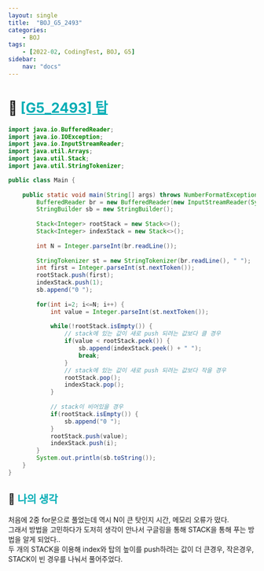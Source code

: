 ```yaml
---
layout: single
title:  "BOJ_G5_2493"
categories: 
    - BOJ
tags: 
    - [2022-02, CodingTest, BOJ, G5]
sidebar:
    nav: "docs"
---
```


# 📁 <b><a style="color:#00adb5" href="https://www.acmicpc.net/problem/2493" target=_blank>[G5_2493] 탑</a></b>

```java
import java.io.BufferedReader;
import java.io.IOException;
import java.io.InputStreamReader;
import java.util.Arrays;
import java.util.Stack;
import java.util.StringTokenizer;

public class Main {
	
	public static void main(String[] args) throws NumberFormatException, IOException {
		BufferedReader br = new BufferedReader(new InputStreamReader(System.in));
		StringBuilder sb = new StringBuilder();
		
		Stack<Integer> rootStack = new Stack<>();
		Stack<Integer> indexStack = new Stack<>();
		
		int N = Integer.parseInt(br.readLine());
		
		StringTokenizer st = new StringTokenizer(br.readLine(), " ");
		int first = Integer.parseInt(st.nextToken());
		rootStack.push(first);
		indexStack.push(1);
		sb.append("0 ");
		
		for(int i=2; i<=N; i++) {
			int value = Integer.parseInt(st.nextToken());
			
			while(!rootStack.isEmpty()) {
				// stack에 있는 값이 새로 push 되려는 값보다 클 경우
				if(value < rootStack.peek()) {
					sb.append(indexStack.peek() + " ");
					break;
				}
				// stack에 있는 값이 새로 push 되려는 값보다 작을 경우
				rootStack.pop();
				indexStack.pop();
			}
			
			// stack이 비어있을 경우
			if(rootStack.isEmpty()) {
				sb.append("0 ");
			}
			rootStack.push(value);
			indexStack.push(i);
		}
		System.out.println(sb.toString());
	}	
}
```

## 🤔 <b><a style="color:#00adb5">나의 생각</a></b>
처음에 2중 for문으로 풀었는데 역시 N이 큰 탓인지 시간, 메모리 오류가 떴다.<br>
그래서 방법을 고민하다가 도저히 생각이 안나서 구글링을 통해 STACK을 통해 푸는 방법을 알게 되었다..<br>
두 개의 STACK을 이용해 index와 탑의 높이를 push하려는 값이 더 큰경우, 작은경우, STACK이 빈 경우를 나눠서 풀어주었다.<br>
